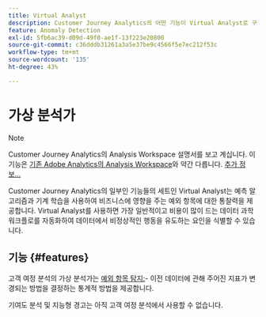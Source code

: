 ```yaml
---
title: Virtual Analyst
description: Customer Journey Analytics의 어떤 기능이 Virtual Analyst로 구성되어 있는지 알아봅니다.
feature: Anomaly Detection
exl-id: 5fb6ac39-d09d-49f0-ae1f-13f223e20800
source-git-commit: c36dddb31261a3a5e37be9c4566f5e7ec212f53c
workflow-type: tm+mt
source-wordcount: '135'
ht-degree: 43%

---
```


# 가상 분석가

>[!NOTE]
>
>Customer Journey Analytics의 Analysis Workspace 설명서를 보고 계십니다. 이 기능은 [기존 Adobe Analytics의 Analysis Workspace](https://experienceleague.adobe.com/docs/analytics/analyze/analysis-workspace/home.html?lang=ko-KR)와 약간 다릅니다. [추가 정보...](/help/getting-started/cja-aa.md)

Customer Journey Analytics의 일부인 기능들의 세트인 Virtual Analyst는 예측 알고리즘과 기계 학습을 사용하여 비즈니스에 영향을 주는 예외 항목에 대한 통찰력을 제공합니다. Virtual Analyst를 사용하면 가장 일반적이고 비용이 많이 드는 데이터 과학 워크플로를 자동화하여 데이터에서 비정상적인 행동을 유도하는 요인을 식별할 수 있습니다.

## 기능 {#features}

고객 여정 분석의 가상 분석가는 [예외 항목 탐지:](c-anomaly-detection/anomaly-detection.md)- 이전 데이터에 관해 주어진 지표가 변경되는 방법을 결정하는 통계적 방법을 제공합니다.

기여도 분석 및 지능형 경고는 아직 고객 여정 분석에서 사용할 수 없습니다.
